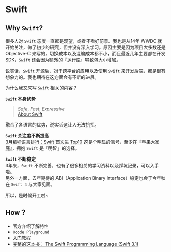 # Swift

## Why `Swift`?

很多人对 `Swift` 态度一直都是观望，或者不看好前景。我也是从14年 WWDC 就开始关注，做了初步的研究，但并没有深入学习。原因主要是因为项目大多数还是 Objective-C 来写的，切换成本以及混编成本都不小，而且最近几年主要都在开发 SDK，`Swift` 还会因为额外的『运行库』导致包大小增加。

说实话，`Swift` 开源后，对于跨平台的应用以及使用 `Swift` 来开发后端，都是很有想象力的。我也期待在这方面会有不断的进展。

为什么我又来写 `Swift` 相关的内容？

**`Swift` 本身优势**  
> *Safe*, *Fast*, *Expressive*  
> [About Swift](https://swift.org/about/)

融合了各语言的优势，说实话这让人无法抗拒。

**`Swift` 关注度不断提高**  
[3月编程语言排行：Swift 首次进 Top10](http://mp.weixin.qq.com/s?__biz=MzAxMzE2Mjc2Ng==&mid=2652155994&idx=1&sn=3bee0683508b9f9f119a12e56a4f6354&chksm=8046d03bb731592df2a0b7cdb9b026fed033923b925932050219eaf5629e7475e5a893190423&scene=0#rd) 这是个明显的信号，至少在『苹果大家庭』，拥抱 `Swift` 是「明智」的选择。

**`Swift` 不断稳定**  
3年来，`Swift` 不断完善，也有了很多相关的学习资料以及踩坑记录，可以入手啦。  
另外一方面，去年期待的 ABI（Application Binary Interface）稳定也会于今年秋在 `Swift 4` 与大家见面。

所以，是时候开工啦~

## How？ 

-   官方介绍了解特性
-   `Xcode Playground`
-   [入门教程](https://developer.apple.com/library/prerelease/content/documentation/Swift/Conceptual/Swift_Programming_Language/GuidedTour.html#//apple_ref/doc/uid/TP40014097-CH2-ID1)
-   [完整的这本书： The Swift Programming Language (Swift 3.1)](https://developer.apple.com/library/prerelease/content/documentation/Swift/Conceptual/Swift_Programming_Language/TheBasics.html#//apple_ref/doc/uid/TP40014097-CH5-ID309)


